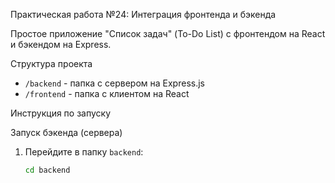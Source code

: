Практическая работа №24: Интеграция фронтенда и бэкенда

Простое приложение "Список задач" (To-Do List) с фронтендом на React и бэкендом на Express.

Структура проекта

- `/backend` - папка с сервером на Express.js
- `/frontend` - папка с клиентом на React

Инструкция по запуску

Запуск бэкенда (сервера)

1. Перейдите в папку `backend`:
   ```bash
   cd backend